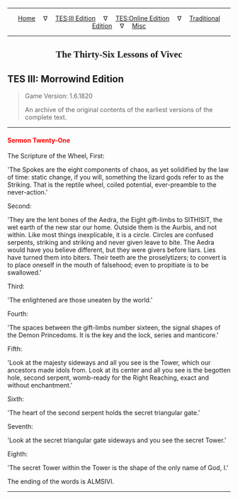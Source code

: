 
---

<!-- Jekyll Page Links -->

<center>
<a href="../../../../index.html">Home</a>
&emsp;&nabla;&emsp;
<a href="../../../index-tes3.html">TES:III Edition</a>
&emsp;&nabla;&emsp;
<a href="../../../index-teso.html">TES:Online Edition</a>
&emsp;&nabla;&emsp;
<a href="../../../index-traditional.html">Traditional Edition</a>
&emsp;&nabla;&emsp;
<a href="../../../index-misc.html">Misc</a>
</center>

<!-- Markdown Body Below: -->

---

<center>
<h2><span style="font-family:Georgia">The Thirty-Six Lessons of Vivec</span></h2>
</center>

## TES III: Morrowind Edition

> Game Version: 1.6.1820
>
> An archive of the original contents of the earliest versions of the complete text.

---

#### <span style="color:red">Sermon Twenty-One</span>

The Scripture of the Wheel, First:

'The Spokes are the eight components of chaos, as yet solidified by the law of time: static change, if you will, something the lizard gods refer to as the Striking. That is the reptile wheel, coiled potential, ever-preamble to the never-action.'

Second:

'They are the lent bones of the Aedra, the Eight gift-limbs to SITHISIT, the wet earth of the new star our home. Outside them is the Aurbis, and not within. Like most things inexplicable, it is a circle. Circles are confused serpents, striking and striking and never given leave to bite. The Aedra would have you believe different, but they were givers before liars. Lies have turned them into biters. Their teeth are the proselytizers; to convert is to place oneself in the mouth of falsehood; even to propitiate is to be swallowed.'

Third:

'The enlightened are those uneaten by the world.'

Fourth:

'The spaces between the gift-limbs number sixteen, the signal shapes of the Demon Princedoms. It is the key and the lock, series and manticore.'

Fifth:

'Look at the majesty sideways and all you see is the Tower, which our ancestors made idols from. Look at its center and all you see is the begotten hole, second serpent, womb-ready for the Right Reaching, exact and without enchantment.'

Sixth:

'The heart of the second serpent holds the secret triangular gate.'

Seventh:

'Look at the secret triangular gate sideways and you see the secret Tower.'

Eighth:

'The secret Tower within the Tower is the shape of the only name of God, I.'

The ending of the words is ALMSIVI.

---

